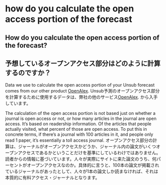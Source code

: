 # how do you calculate the open access portion of the forecast

## How do you calculate the open access portion of the forecast?

## 予想しているオープンアクセス部分はどのように計算するのですか？

Data we use to calculate the open access portion of your Unsub forecast comes from our other product [OpenAlex](https://docs.openalex.org/). Unsub予測のオープンアクセス部分を計算するために使用するデータは、弊社の他のサービス[OpenAlex](https://docs.openalex.org/). から入手しています。

The calculation of the open access portion is not based just on whether a journal is open access or not, or how many articles in the journal are open access. It’s based on readership information. Of the articles that people actually visited, what percent of those are open access. To put this in concrete terms, if there’s a journal with 100 articles in it, and people only read 1 paper, it’s essentially a toll access journal. オープンアクセス部分の計算は、ジャーナルがオープンアクセスかどうか、ジャーナル内の論文がいくつオープンアクセスであるかということだけを基準にしているわけではありません。読者からの情報に基づいています。人々が実際にサイトに来た論文のうち、何パーセントがオープンアクセスなのか。具体的に言うと、100本の論文が掲載されているジャーナルがあったとして、人々が1本の論文しか読まなければ、それは本質的に有料アクセス・ジャーナルとなります。
